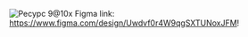 ![Ресурс 9@10x](https://github.com/user-attachments/assets/a917350d-196f-4208-8311-20ce0ea51dc4)
Figma link: https://www.figma.com/design/Uwdvf0r4W9qgSXTUNoxJFM!
